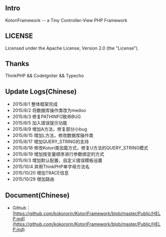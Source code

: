 ## Intro

KotoriFramework -- a Tiny Controller-View PHP Framework

## LICENSE

Licensed under the Apache License, Version 2.0 (the "License").

## Thanks
ThinkPHP && CodeIgniter && Typecho

## Update Logs(Chinese)

* 2015/8/1   整体框架完成
* 2015/8/2   将数据库操作类改为medoo
* 2015/8/3   修复PATHINFO致命BUG
* 2015/8/5   加入错误提示功能
* 2015/8/9   增加A方法，修复部分小bug
* 2015/8/15  增加L方法，修改数据库操作类
* 2015/8/17  增加QUERY_STRING的支持
* 2015/8/18  修改Kotori类加载方式，修复U方法的QUERY_STRING模式
* 2015/8/19  增加按变量顺序进行参数绑定的方式
* 2015/9/3   增加默认配置，自定义错误模板设置
* 2015/10/4  弃用ThinkPHP单字母方法名
* 2015/10/20 增加TRACE信息
* 2015/10/29 增加路由

## Document(Chinese)

* Github： [https://github.com/kokororin/KotoriFramework/blob/master/Public/HELP.md](https://github.com/kokororin/KotoriFramework/blob/master/Public/HELP.md)
